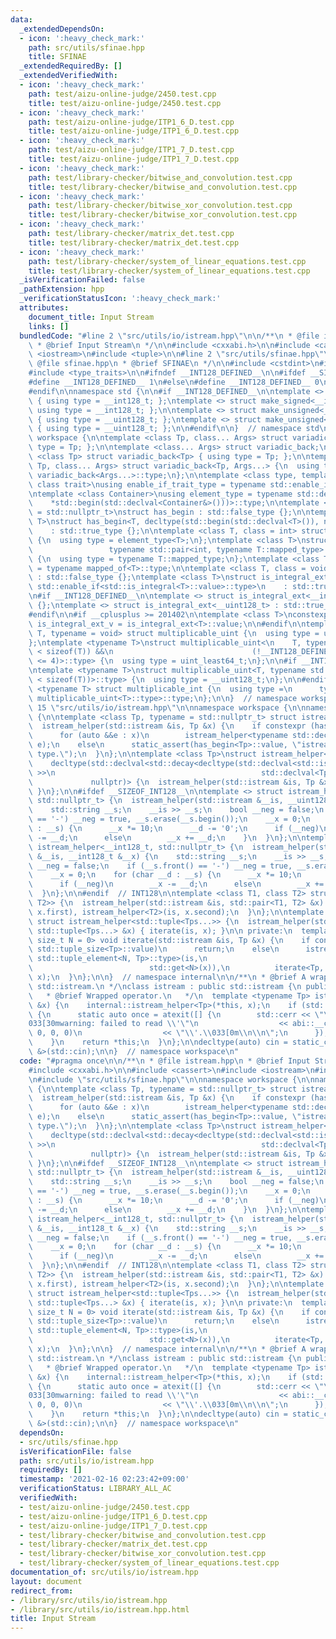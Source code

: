 ```yaml
---
data:
  _extendedDependsOn:
  - icon: ':heavy_check_mark:'
    path: src/utils/sfinae.hpp
    title: SFINAE
  _extendedRequiredBy: []
  _extendedVerifiedWith:
  - icon: ':heavy_check_mark:'
    path: test/aizu-online-judge/2450.test.cpp
    title: test/aizu-online-judge/2450.test.cpp
  - icon: ':heavy_check_mark:'
    path: test/aizu-online-judge/ITP1_6_D.test.cpp
    title: test/aizu-online-judge/ITP1_6_D.test.cpp
  - icon: ':heavy_check_mark:'
    path: test/aizu-online-judge/ITP1_7_D.test.cpp
    title: test/aizu-online-judge/ITP1_7_D.test.cpp
  - icon: ':heavy_check_mark:'
    path: test/library-checker/bitwise_and_convolution.test.cpp
    title: test/library-checker/bitwise_and_convolution.test.cpp
  - icon: ':heavy_check_mark:'
    path: test/library-checker/bitwise_xor_convolution.test.cpp
    title: test/library-checker/bitwise_xor_convolution.test.cpp
  - icon: ':heavy_check_mark:'
    path: test/library-checker/matrix_det.test.cpp
    title: test/library-checker/matrix_det.test.cpp
  - icon: ':heavy_check_mark:'
    path: test/library-checker/system_of_linear_equations.test.cpp
    title: test/library-checker/system_of_linear_equations.test.cpp
  _isVerificationFailed: false
  _pathExtension: hpp
  _verificationStatusIcon: ':heavy_check_mark:'
  attributes:
    document_title: Input Stream
    links: []
  bundledCode: "#line 2 \"src/utils/io/istream.hpp\"\n\n/**\n * @file istream.hpp\n\
    \ * @brief Input Stream\n */\n\n#include <cxxabi.h>\n\n#include <cassert>\n#include\
    \ <iostream>\n#include <tuple>\n\n#line 2 \"src/utils/sfinae.hpp\"\n\n/**\n *\
    \ @file sfinae.hpp\n * @brief SFINAE\n */\n\n#include <cstdint>\n#include <iterator>\n\
    #include <type_traits>\n\n#ifndef __INT128_DEFINED__\n\n#ifdef __SIZEOF_INT128__\n\
    #define __INT128_DEFINED__ 1\n#else\n#define __INT128_DEFINED__ 0\n#endif\n\n\
    #endif\n\nnamespace std {\n\n#if __INT128_DEFINED__\n\ntemplate <> struct make_signed<__uint128_t>\
    \ { using type = __int128_t; };\ntemplate <> struct make_signed<__int128_t> {\
    \ using type = __int128_t; };\n\ntemplate <> struct make_unsigned<__uint128_t>\
    \ { using type = __uint128_t; };\ntemplate <> struct make_unsigned<__int128_t>\
    \ { using type = __uint128_t; };\n\n#endif\n\n}  // namespace std\n\nnamespace\
    \ workspace {\n\ntemplate <class Tp, class... Args> struct variadic_front { using\
    \ type = Tp; };\n\ntemplate <class... Args> struct variadic_back;\n\ntemplate\
    \ <class Tp> struct variadic_back<Tp> { using type = Tp; };\n\ntemplate <class\
    \ Tp, class... Args> struct variadic_back<Tp, Args...> {\n  using type = typename\
    \ variadic_back<Args...>::type;\n};\n\ntemplate <class type, template <class>\
    \ class trait>\nusing enable_if_trait_type = typename std::enable_if<trait<type>::value>::type;\n\
    \ntemplate <class Container>\nusing element_type = typename std::decay<decltype(\n\
    \    *std::begin(std::declval<Container&>()))>::type;\n\ntemplate <class T, class\
    \ = std::nullptr_t>\nstruct has_begin : std::false_type {};\n\ntemplate <class\
    \ T>\nstruct has_begin<T, decltype(std::begin(std::declval<T>()), nullptr)>\n\
    \    : std::true_type {};\n\ntemplate <class T, class = int> struct mapped_of\
    \ {\n  using type = element_type<T>;\n};\ntemplate <class T>\nstruct mapped_of<T,\n\
    \                 typename std::pair<int, typename T::mapped_type>::first_type>\
    \ {\n  using type = typename T::mapped_type;\n};\ntemplate <class T> using mapped_type\
    \ = typename mapped_of<T>::type;\n\ntemplate <class T, class = void> struct is_integral_ext\
    \ : std::false_type {};\ntemplate <class T>\nstruct is_integral_ext<\n    T, typename\
    \ std::enable_if<std::is_integral<T>::value>::type>\n    : std::true_type {};\n\
    \n#if __INT128_DEFINED__\n\ntemplate <> struct is_integral_ext<__int128_t> : std::true_type\
    \ {};\ntemplate <> struct is_integral_ext<__uint128_t> : std::true_type {};\n\n\
    #endif\n\n#if __cplusplus >= 201402\n\ntemplate <class T>\nconstexpr static bool\
    \ is_integral_ext_v = is_integral_ext<T>::value;\n\n#endif\n\ntemplate <typename\
    \ T, typename = void> struct multiplicable_uint {\n  using type = uint_least32_t;\n\
    };\ntemplate <typename T>\nstruct multiplicable_uint<\n    T, typename std::enable_if<(2\
    \ < sizeof(T)) &&\n                               (!__INT128_DEFINED__ || sizeof(T)\
    \ <= 4)>::type> {\n  using type = uint_least64_t;\n};\n\n#if __INT128_DEFINED__\n\
    \ntemplate <typename T>\nstruct multiplicable_uint<T, typename std::enable_if<(4\
    \ < sizeof(T))>::type> {\n  using type = __uint128_t;\n};\n\n#endif\n\ntemplate\
    \ <typename T> struct multiplicable_int {\n  using type =\n      typename std::make_signed<typename\
    \ multiplicable_uint<T>::type>::type;\n};\n\n}  // namespace workspace\n#line\
    \ 15 \"src/utils/io/istream.hpp\"\n\nnamespace workspace {\n\nnamespace internal\
    \ {\n\ntemplate <class Tp, typename = std::nullptr_t> struct istream_helper {\n\
    \  istream_helper(std::istream &is, Tp &x) {\n    if constexpr (has_begin<Tp>::value)\n\
    \      for (auto &&e : x)\n        istream_helper<typename std::decay<decltype(e)>::type>(is,\
    \ e);\n    else\n      static_assert(has_begin<Tp>::value, \"istream unsupported\
    \ type.\");\n  }\n};\n\ntemplate <class Tp>\nstruct istream_helper<\n    Tp,\n\
    \    decltype(std::declval<std::decay<decltype(std::declval<std::istream &>()\
    \ >>\n                                              std::declval<Tp &>())>>(),\n\
    \             nullptr)> {\n  istream_helper(std::istream &is, Tp &x) { is >> x;\
    \ }\n};\n\n#ifdef __SIZEOF_INT128__\n\ntemplate <> struct istream_helper<__uint128_t,\
    \ std::nullptr_t> {\n  istream_helper(std::istream &__is, __uint128_t &__x) {\n\
    \    std::string __s;\n    __is >> __s;\n    bool __neg = false;\n    if (__s.front()\
    \ == '-') __neg = true, __s.erase(__s.begin());\n    __x = 0;\n    for (char __d\
    \ : __s) {\n      __x *= 10;\n      __d -= '0';\n      if (__neg)\n        __x\
    \ -= __d;\n      else\n        __x += __d;\n    }\n  }\n};\n\ntemplate <> struct\
    \ istream_helper<__int128_t, std::nullptr_t> {\n  istream_helper(std::istream\
    \ &__is, __int128_t &__x) {\n    std::string __s;\n    __is >> __s;\n    bool\
    \ __neg = false;\n    if (__s.front() == '-') __neg = true, __s.erase(__s.begin());\n\
    \    __x = 0;\n    for (char __d : __s) {\n      __x *= 10;\n      __d -= '0';\n\
    \      if (__neg)\n        __x -= __d;\n      else\n        __x += __d;\n    }\n\
    \  }\n};\n\n#endif  // INT128\n\ntemplate <class T1, class T2> struct istream_helper<std::pair<T1,\
    \ T2>> {\n  istream_helper(std::istream &is, std::pair<T1, T2> &x) {\n    istream_helper<T1>(is,\
    \ x.first), istream_helper<T2>(is, x.second);\n  }\n};\n\ntemplate <class... Tps>\
    \ struct istream_helper<std::tuple<Tps...>> {\n  istream_helper(std::istream &is,\
    \ std::tuple<Tps...> &x) { iterate(is, x); }\n\n private:\n  template <class Tp,\
    \ size_t N = 0> void iterate(std::istream &is, Tp &x) {\n    if constexpr (N ==\
    \ std::tuple_size<Tp>::value)\n      return;\n    else\n      istream_helper<typename\
    \ std::tuple_element<N, Tp>::type>(is,\n                                     \
    \                          std::get<N>(x)),\n          iterate<Tp, N + 1>(is,\
    \ x);\n  }\n};\n\n}  // namespace internal\n\n/**\n * @brief A wrapper class for\
    \ std::istream.\n */\nclass istream : public std::istream {\n public:\n  /**\n\
    \   * @brief Wrapped operator.\n   */\n  template <typename Tp> istream &operator>>(Tp\
    \ &x) {\n    internal::istream_helper<Tp>(*this, x);\n    if (std::istream::fail())\
    \ {\n      static auto once = atexit([] {\n        std::cerr << \"\\n\\033[43m\\\
    033[30mwarning: failed to read \\'\"\n                  << abi::__cxa_demangle(typeid(Tp).name(),\
    \ 0, 0, 0)\n                  << \"\\'.\\033[0m\\n\\n\";\n      });\n      assert(!once);\n\
    \    }\n    return *this;\n  }\n};\n\ndecltype(auto) cin = static_cast<istream\
    \ &>(std::cin);\n\n}  // namespace workspace\n"
  code: "#pragma once\n\n/**\n * @file istream.hpp\n * @brief Input Stream\n */\n\n\
    #include <cxxabi.h>\n\n#include <cassert>\n#include <iostream>\n#include <tuple>\n\
    \n#include \"src/utils/sfinae.hpp\"\n\nnamespace workspace {\n\nnamespace internal\
    \ {\n\ntemplate <class Tp, typename = std::nullptr_t> struct istream_helper {\n\
    \  istream_helper(std::istream &is, Tp &x) {\n    if constexpr (has_begin<Tp>::value)\n\
    \      for (auto &&e : x)\n        istream_helper<typename std::decay<decltype(e)>::type>(is,\
    \ e);\n    else\n      static_assert(has_begin<Tp>::value, \"istream unsupported\
    \ type.\");\n  }\n};\n\ntemplate <class Tp>\nstruct istream_helper<\n    Tp,\n\
    \    decltype(std::declval<std::decay<decltype(std::declval<std::istream &>()\
    \ >>\n                                              std::declval<Tp &>())>>(),\n\
    \             nullptr)> {\n  istream_helper(std::istream &is, Tp &x) { is >> x;\
    \ }\n};\n\n#ifdef __SIZEOF_INT128__\n\ntemplate <> struct istream_helper<__uint128_t,\
    \ std::nullptr_t> {\n  istream_helper(std::istream &__is, __uint128_t &__x) {\n\
    \    std::string __s;\n    __is >> __s;\n    bool __neg = false;\n    if (__s.front()\
    \ == '-') __neg = true, __s.erase(__s.begin());\n    __x = 0;\n    for (char __d\
    \ : __s) {\n      __x *= 10;\n      __d -= '0';\n      if (__neg)\n        __x\
    \ -= __d;\n      else\n        __x += __d;\n    }\n  }\n};\n\ntemplate <> struct\
    \ istream_helper<__int128_t, std::nullptr_t> {\n  istream_helper(std::istream\
    \ &__is, __int128_t &__x) {\n    std::string __s;\n    __is >> __s;\n    bool\
    \ __neg = false;\n    if (__s.front() == '-') __neg = true, __s.erase(__s.begin());\n\
    \    __x = 0;\n    for (char __d : __s) {\n      __x *= 10;\n      __d -= '0';\n\
    \      if (__neg)\n        __x -= __d;\n      else\n        __x += __d;\n    }\n\
    \  }\n};\n\n#endif  // INT128\n\ntemplate <class T1, class T2> struct istream_helper<std::pair<T1,\
    \ T2>> {\n  istream_helper(std::istream &is, std::pair<T1, T2> &x) {\n    istream_helper<T1>(is,\
    \ x.first), istream_helper<T2>(is, x.second);\n  }\n};\n\ntemplate <class... Tps>\
    \ struct istream_helper<std::tuple<Tps...>> {\n  istream_helper(std::istream &is,\
    \ std::tuple<Tps...> &x) { iterate(is, x); }\n\n private:\n  template <class Tp,\
    \ size_t N = 0> void iterate(std::istream &is, Tp &x) {\n    if constexpr (N ==\
    \ std::tuple_size<Tp>::value)\n      return;\n    else\n      istream_helper<typename\
    \ std::tuple_element<N, Tp>::type>(is,\n                                     \
    \                          std::get<N>(x)),\n          iterate<Tp, N + 1>(is,\
    \ x);\n  }\n};\n\n}  // namespace internal\n\n/**\n * @brief A wrapper class for\
    \ std::istream.\n */\nclass istream : public std::istream {\n public:\n  /**\n\
    \   * @brief Wrapped operator.\n   */\n  template <typename Tp> istream &operator>>(Tp\
    \ &x) {\n    internal::istream_helper<Tp>(*this, x);\n    if (std::istream::fail())\
    \ {\n      static auto once = atexit([] {\n        std::cerr << \"\\n\\033[43m\\\
    033[30mwarning: failed to read \\'\"\n                  << abi::__cxa_demangle(typeid(Tp).name(),\
    \ 0, 0, 0)\n                  << \"\\'.\\033[0m\\n\\n\";\n      });\n      assert(!once);\n\
    \    }\n    return *this;\n  }\n};\n\ndecltype(auto) cin = static_cast<istream\
    \ &>(std::cin);\n\n}  // namespace workspace\n"
  dependsOn:
  - src/utils/sfinae.hpp
  isVerificationFile: false
  path: src/utils/io/istream.hpp
  requiredBy: []
  timestamp: '2021-02-16 02:23:42+09:00'
  verificationStatus: LIBRARY_ALL_AC
  verifiedWith:
  - test/aizu-online-judge/2450.test.cpp
  - test/aizu-online-judge/ITP1_6_D.test.cpp
  - test/aizu-online-judge/ITP1_7_D.test.cpp
  - test/library-checker/bitwise_and_convolution.test.cpp
  - test/library-checker/matrix_det.test.cpp
  - test/library-checker/bitwise_xor_convolution.test.cpp
  - test/library-checker/system_of_linear_equations.test.cpp
documentation_of: src/utils/io/istream.hpp
layout: document
redirect_from:
- /library/src/utils/io/istream.hpp
- /library/src/utils/io/istream.hpp.html
title: Input Stream
---
```

